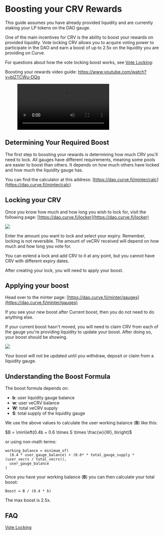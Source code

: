 # Boosting your CRV Rewards

This guide assumes you have already provided liquidity and are currently staking your LP tokens on the DAO gauge.

One of the main incentives for CRV is the ability to boost your rewards on provided liquidity. Vote locking CRV allows you to acquire voting power to participate in the DAO and earn a boost of up to 2.5x on the liquidity you are providing on Curve.

For questions about how the vote locking boost works, see [Vote Locking](/governance/vote-locking-boost):

Boosting your rewards video guide: https://www.youtube.com/watch?v=blZTCWu-DQg

<figure class="video_container">
  <video controls="true" allowfullscreen="true">
    <source src="https://storage.googleapis.com/curvedocs/boosting-rewards.mp4" type="video/mp4">
  </video>
</figure>

## Determining Your Required Boost

The first step to boosting your rewards is determining how much CRV you'll need to lock. All gauges have different requirements, meaning some pools are easier to boost than others. It depends on how much others have locked and how much the liquidity gauge has.

You can find the calculator at this address: [https://dao.curve.fi/minter/calc](https://dao.curve.fi/minter/calc)​

## Locking your CRV

Once you know how much and how long you wish to lock for, visit the following page: [https://dao.curve.fi/locker](https://dao.curve.fi/locker)​

![](https://2254922201-files.gitbook.io/~/files/v0/b/gitbook-legacy-files/o/assets%2F-MFA0rQI3SzfbVFgp3Ic%2F-MFw5TRvfmVRhy6M2vA0%2F-MFwBH-2tIa-f8oEODRQ%2Fimage.png?alt=media&token=9d7166c8-4231-4996-8fe2-27c0f7f4ae66)

Enter the amount you want to lock and select your expiry. Remember, locking is not reversible. The amount of veCRV received will depend on how much and how long you vote for.

You can extend a lock and add CRV to it at any point, but you cannot have CRV with different expiry dates.

After creating your lock, you will need to apply your boost.

## Applying your boost

Head over to the minter page: [https://dao.curve.fi/minter/gauges](https://dao.curve.fi/minter/gauges)​

If you see your new boost after Current boost, then you do not need to do anything else.

If your current boost hasn't moved, you will need to claim CRV from each of the gauge you're providing liquidity to update your boost. After doing so, your boost should be showing.

![](https://2254922201-files.gitbook.io/~/files/v0/b/gitbook-legacy-files/o/assets%2F-MFA0rQI3SzfbVFgp3Ic%2F-MFw5TRvfmVRhy6M2vA0%2F-MFwFO9NY0WsvZyZPMsr%2Fimage.png?alt=media&token=ecf1dd2c-1300-4a21-9664-2e3387bcf0ca)

Your boost will not be updated until you withdraw, deposit or claim from a liquidity gauge.

## Understanding the Boost Formula

The boost formula depends on:

- **b**: user liquidity gauge balance
- **w**: user veCRV balance
- **W**: total veCRV supply
- **S**: total supply of the liquidity gauge

We use the above values to calculate the user working balance (**B**) like this:

$B = \min\left(0.4b + 0.6 \times S \times \frac{w}{W}, b\right)$

or using non-math terms:

```
working_balance = minimum_of(
  (0.4 * user_gauge_balance) + (0.6* * total_gauge_supply * (user_vecrv / total_vecrv)),
  user_gauge_balance
)
```

Once you have your working balance (**B**) you can then calculate your total boost:

`Boost = B / (0.4 * b)`

The max boost is 2.5x.

## FAQ

[Vote Locking](/governance/vote-locking-boost)
